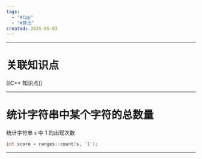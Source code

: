 ```yaml
---
tags:
  - "#Cpp"
  - "#算法"
created: 2025-05-03
---
```


---
# 关联知识点

[[C++ 知识点]]

---
# 统计字符串中某个字符的总数量

统计字符串 `s` 中 1 的出现次数

```C++
int score = ranges::count(s, '1');
```



---

